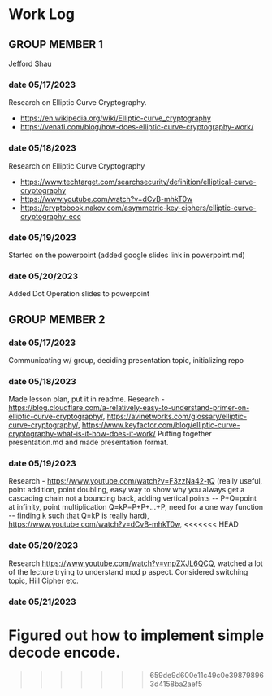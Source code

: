 # Work Log

## GROUP MEMBER 1

Jefford Shau

### date 05/17/2023

Research on Elliptic Curve Cryptography. 
- https://en.wikipedia.org/wiki/Elliptic-curve_cryptography
- https://venafi.com/blog/how-does-elliptic-curve-cryptography-work/

### date 05/18/2023

Research on Elliptic Curve Cryptography
- https://www.techtarget.com/searchsecurity/definition/elliptical-curve-cryptography
- https://www.youtube.com/watch?v=dCvB-mhkT0w
- https://cryptobook.nakov.com/asymmetric-key-ciphers/elliptic-curve-cryptography-ecc

### date 05/19/2023

Started on the powerpoint (added google slides link in powerpoint.md)

### date 05/20/2023

Added Dot Operation slides to powerpoint


## GROUP MEMBER 2

### date 05/17/2023
Communicating w/ group, deciding presentation topic, initializing repo

### date 05/18/2023

Made lesson plan, put it in readme. 
Research - https://blog.cloudflare.com/a-relatively-easy-to-understand-primer-on-elliptic-curve-cryptography/, https://avinetworks.com/glossary/elliptic-curve-cryptography/, https://www.keyfactor.com/blog/elliptic-curve-cryptography-what-is-it-how-does-it-work/
Putting together presentation.md and made presentation format.

### date 05/19/2023

Research - https://www.youtube.com/watch?v=F3zzNa42-tQ (really useful, point addition, point doubling, easy way to show why you always get a cascading chain not a bouncing back, adding vertical points -- P+Q=point at infinity, point multiplication Q=kP=P+P+...+P, need for a one way function -- finding k such that Q=kP is really hard), https://www.youtube.com/watch?v=dCvB-mhkT0w, 
<<<<<<< HEAD

### date 05/20/2023

Research https://www.youtube.com/watch?v=vnpZXJL6QCQ, watched a lot of the lecture trying to understand mod p aspect. Considered switching topic, Hill Cipher etc.

### date 05/21/2023

Figured out how to implement simple decode encode.
=======
>>>>>>> 659de9d600e11c49c0e398798963d4158ba2aef5
